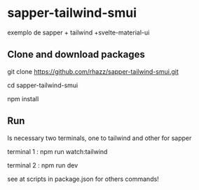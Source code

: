 # sapper-tailwind-smui

exemplo de sapper + tailwind +svelte-material-ui

## Clone and download packages

git clone https://github.com/rhazz/sapper-tailwind-smui.git

cd sapper-tailwind-smui

npm install

## Run

Is necessary two terminals, one to tailwind and other for sapper

terminal 1 : npm run watch:tailwind

terminal 2 : npm run dev

see at scripts in package.json for others commands!
